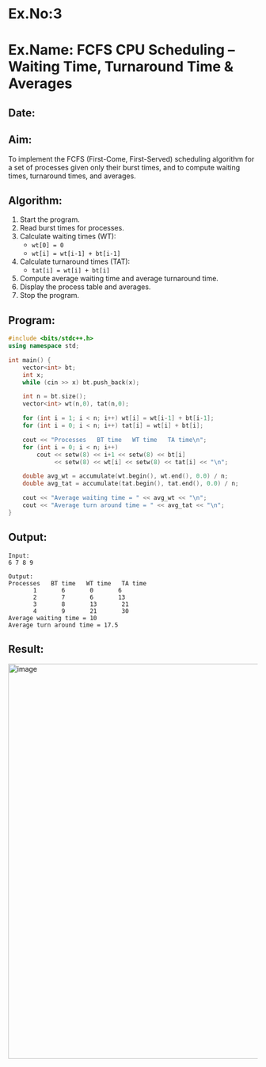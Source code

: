 # Ex.No:3  
# Ex.Name: FCFS CPU Scheduling – Waiting Time, Turnaround Time & Averages  

## Date:  

## Aim:  
To implement the FCFS (First-Come, First-Served) scheduling algorithm for a set of processes given only their burst times, and to compute waiting times, turnaround times, and averages.  

## Algorithm:  
1. Start the program.  
2. Read burst times for processes.  
3. Calculate waiting times (WT):  
   - `wt[0] = 0`  
   - `wt[i] = wt[i-1] + bt[i-1]`  
4. Calculate turnaround times (TAT):  
   - `tat[i] = wt[i] + bt[i]`  
5. Compute average waiting time and average turnaround time.  
6. Display the process table and averages.  
7. Stop the program.  

## Program:
```cpp
#include <bits/stdc++.h>
using namespace std;

int main() {
    vector<int> bt;
    int x;
    while (cin >> x) bt.push_back(x);

    int n = bt.size();
    vector<int> wt(n,0), tat(n,0);

    for (int i = 1; i < n; i++) wt[i] = wt[i-1] + bt[i-1];
    for (int i = 0; i < n; i++) tat[i] = wt[i] + bt[i];

    cout << "Processes   BT time   WT time   TA time\n";
    for (int i = 0; i < n; i++)
        cout << setw(8) << i+1 << setw(8) << bt[i] 
             << setw(8) << wt[i] << setw(8) << tat[i] << "\n";

    double avg_wt = accumulate(wt.begin(), wt.end(), 0.0) / n;
    double avg_tat = accumulate(tat.begin(), tat.end(), 0.0) / n;

    cout << "Average waiting time = " << avg_wt << "\n";
    cout << "Average turn around time = " << avg_tat << "\n";
}
```
## Output:
```
Input:
6 7 8 9

Output:
Processes   BT time   WT time   TA time
       1       6       0       6
       2       7       6       13
       3       8       13       21
       4       9       21       30
Average waiting time = 10
Average turn around time = 17.5
```
## Result:
<img width="861" height="798" alt="image" src="https://github.com/user-attachments/assets/cb196cd3-2dee-476f-9ccb-9adf5024f0be" />

